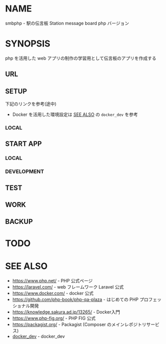 # NAME

smbphp - 駅の伝言板 Station message board php バージョン

# SYNOPSIS

php を活用した web アプリの制作の学習用として伝言板のアプリを作成する

## URL

## SETUP

下記のリンクを参考(途中)

- Docker を活用した環境設定は [SEE ALSO](#see-also) の `docker_dev` を参考



### LOCAL



## START APP



### LOCAL



### DEVELOPMENT



## TEST




## WORK


## BACKUP



# TODO



# SEE ALSO

- <https://www.php.net/> - PHP 公式ページ
- <https://laravel.com/> - web フレームワーク Laravel 公式
- <https://www.docker.com/> - docker 公式
- <https://github.com/php-book/php-qa-plaza> - はじめての PHP プロフェッショナル開発
- <https://knowledge.sakura.ad.jp/13265/> - Docker入門
- <https://www.php-fig.org/> - PHP FIG 公式
- <https://packagist.org/> - Packagist (Composer のメインレポジトリサービス)
- [docker_dev](https://github.com/Becom-Developer/textbook/blob/master/docker_dev.md) - docker_dev
